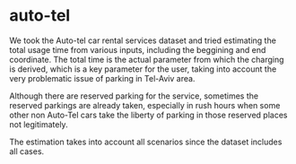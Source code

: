 # auto-tel
We took the Auto-tel car rental services dataset and tried estimating the total usage time from various inputs, including the beggining and end coordinate. The total time is the actual parameter from which the charging is derived, which is a key parameter for the user, taking into account the very problematic issue of parking in Tel-Aviv area.

Although there are reserved parking for the service, sometimes the reserved parkings are already taken, especially in rush hours when some other non Auto-Tel cars take the liberty of parking in those reserved places not legitimately.

The estimation takes into account all scenarios since the dataset includes all cases.
